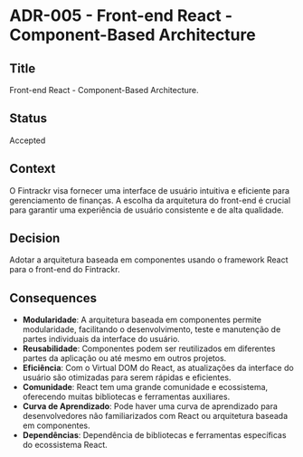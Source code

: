 
# ADR-005 - Front-end React - Component-Based Architecture

## Title

Front-end React - Component-Based Architecture.

## Status

Accepted

## Context

O Fintrackr visa fornecer uma interface de usuário intuitiva e eficiente para gerenciamento de finanças. A escolha da arquitetura do front-end é crucial para garantir uma experiência de usuário consistente e de alta qualidade.

## Decision

Adotar a arquitetura baseada em componentes usando o framework React para o front-end do Fintrackr.

## Consequences

- **Modularidade**: A arquitetura baseada em componentes permite modularidade, facilitando o desenvolvimento, teste e manutenção de partes individuais da interface do usuário.
- **Reusabilidade**: Componentes podem ser reutilizados em diferentes partes da aplicação ou até mesmo em outros projetos.
- **Eficiência**: Com o Virtual DOM do React, as atualizações da interface do usuário são otimizadas para serem rápidas e eficientes.
- **Comunidade**: React tem uma grande comunidade e ecossistema, oferecendo muitas bibliotecas e ferramentas auxiliares.
- **Curva de Aprendizado**: Pode haver uma curva de aprendizado para desenvolvedores não familiarizados com React ou arquitetura baseada em componentes.
- **Dependências**: Dependência de bibliotecas e ferramentas específicas do ecossistema React.
